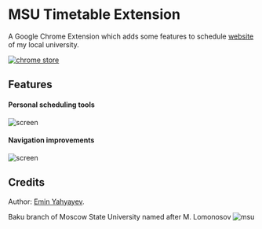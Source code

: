 MSU Timetable Extension
=======================

A Google Chrome Extension which adds some features to schedule <a href="http://timetable.msu.az">website</a> of my local university.

[1]: https://raw.github.com/ewintory/msu-timetable-extension/master/screenshots/chrome-store-badge.png
[2]: https://chrome.google.com/webstore/detail/msu-timetable/eabokdoanlaacdmpmbhhcjkdcdaeeffc
[![chrome store][1]][2]

Features
--------

#### Personal scheduling tools
![screen](https://raw.github.com/ewintory/msu-timetable-extension/master/screenshots/scr-1.png)

    
#### Navigation improvements
![screen](https://raw.github.com/ewintory/msu-timetable-extension/master/screenshots/scr-2.png)

Credits
-------

Author: [Emin Yahyayev](https://github.com/ewintory).

Baku branch of Moscow State University named after M. Lomonosov
![msu](https://raw.github.com/ewintory/msu-timetable-extension/master/screenshots/msu-logo.jpg)
